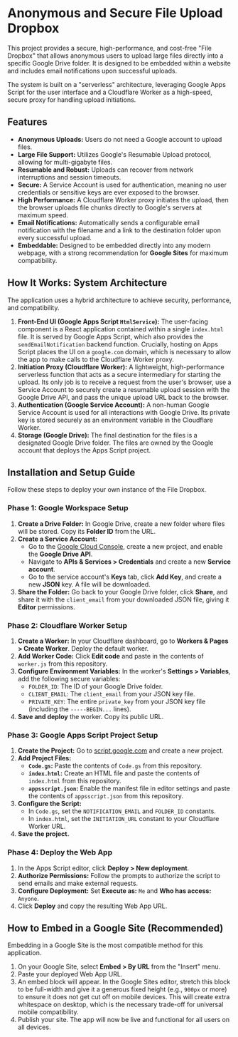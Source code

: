 # Anonymous and Secure File Upload Dropbox

This project provides a secure, high-performance, and cost-free "File Dropbox" that allows anonymous users to upload large files directly into a specific Google Drive folder. It is designed to be embedded within a website and includes email notifications upon successful uploads.

The system is built on a "serverless" architecture, leveraging Google Apps Script for the user interface and a Cloudflare Worker as a high-speed, secure proxy for handling upload initiations.

## Features

-   **Anonymous Uploads:** Users do not need a Google account to upload files.
-   **Large File Support:** Utilizes Google's Resumable Upload protocol, allowing for multi-gigabyte files.
-   **Resumable and Robust:** Uploads can recover from network interruptions and session timeouts.
-   **Secure:** A Service Account is used for authentication, meaning no user credentials or sensitive keys are ever exposed to the browser.
-   **High Performance:** A Cloudflare Worker proxy initiates the upload, then the browser uploads file chunks directly to Google's servers at maximum speed.
-   **Email Notifications:** Automatically sends a configurable email notification with the filename and a link to the destination folder upon every successful upload.
-   **Embeddable:** Designed to be embedded directly into any modern webpage, with a strong recommendation for **Google Sites** for maximum compatibility.

## How It Works: System Architecture

The application uses a hybrid architecture to achieve security, performance, and compatibility.

1.  **Front-End UI (Google Apps Script `HtmlService`):** The user-facing component is a React application contained within a single `index.html` file. It is served by Google Apps Script, which also provides the `sendEmailNotification` backend function. Crucially, hosting on Apps Script places the UI on a `google.com` domain, which is necessary to allow the app to make calls to the Cloudflare Worker proxy.
2.  **Initiation Proxy (Cloudflare Worker):** A lightweight, high-performance serverless function that acts as a secure intermediary for starting the upload. Its only job is to receive a request from the user's browser, use a Service Account to securely create a resumable upload session with the Google Drive API, and pass the unique upload URL back to the browser.
3.  **Authentication (Google Service Account):** A non-human Google Service Account is used for all interactions with Google Drive. Its private key is stored securely as an environment variable in the Cloudflare Worker.
4.  **Storage (Google Drive):** The final destination for the files is a designated Google Drive folder. The files are owned by the Google account that deploys the Apps Script project.

## Installation and Setup Guide

Follow these steps to deploy your own instance of the File Dropbox.

### Phase 1: Google Workspace Setup

1.  **Create a Drive Folder:** In Google Drive, create a new folder where files will be stored. Copy its **Folder ID** from the URL.
2.  **Create a Service Account:**
    *   Go to the [Google Cloud Console](https://console.cloud.google.com/), create a new project, and enable the **Google Drive API**.
    *   Navigate to **APIs & Services > Credentials** and create a new **Service account**.
    *   Go to the service account's **Keys** tab, click **Add Key**, and create a new **JSON** key. A file will be downloaded.
3.  **Share the Folder:** Go back to your Google Drive folder, click **Share**, and share it with the `client_email` from your downloaded JSON file, giving it **Editor** permissions.

### Phase 2: Cloudflare Worker Setup

1.  **Create a Worker:** In your Cloudflare dashboard, go to **Workers & Pages > Create Worker**. Deploy the default worker.
2.  **Add Worker Code:** Click **Edit code** and paste in the contents of `worker.js` from this repository.
3.  **Configure Environment Variables:** In the worker's **Settings > Variables**, add the following secure variables:
    *   `FOLDER_ID`: The ID of your Google Drive folder.
    *   `CLIENT_EMAIL`: The `client_email` from your JSON key file.
    *   `PRIVATE_KEY`: The entire `private_key` from your JSON key file (including the `-----BEGIN...` lines).
4.  **Save and deploy** the worker. Copy its public URL.

### Phase 3: Google Apps Script Project Setup

1.  **Create the Project:** Go to [script.google.com](https://script.google.com) and create a new project.
2.  **Add Project Files:**
    *   **`Code.gs`:** Paste the contents of `Code.gs` from this repository.
    *   **`index.html`:** Create an HTML file and paste the contents of `index.html` from this repository.
    *   **`appsscript.json`:** Enable the manifest file in editor settings and paste the contents of `appsscript.json` from this repository.
3.  **Configure the Script:**
    *   In `Code.gs`, set the `NOTIFICATION_EMAIL` and `FOLDER_ID` constants.
    *   In `index.html`, set the `INITIATION_URL` constant to your Cloudflare Worker URL.
4.  **Save the project.**

### Phase 4: Deploy the Web App

1.  In the Apps Script editor, click **Deploy > New deployment**.
2.  **Authorize Permissions:** Follow the prompts to authorize the script to send emails and make external requests.
3.  **Configure Deployment:** Set **Execute as:** `Me` and **Who has access:** `Anyone`.
4.  Click **Deploy** and copy the resulting Web App URL.

## How to Embed in a Google Site (Recommended)

Embedding in a Google Site is the most compatible method for this application.

1.  On your Google Site, select **Embed > By URL** from the "Insert" menu.
2.  Paste your deployed Web App URL.
3.  An embed block will appear. In the Google Sites editor, stretch this block to be full-width and give it a generous fixed height (e.g., `900px` or more) to ensure it does not get cut off on mobile devices. This will create extra whitespace on desktop, which is the necessary trade-off for universal mobile compatibility.
4.  Publish your site. The app will now be live and functional for all users on all devices.
